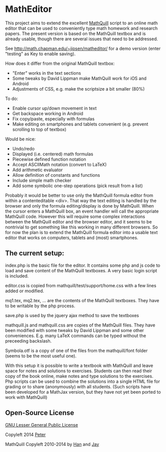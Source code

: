 MathEditor
==========

This project aims to extend the excellent 
[MathQuill](https://github.com/mathquill/mathquill) script to an online
math editor that can be used to conveniently type math homework and research
papers. The present version is based on the MathQuill textbox and is already
usable, though there are several issues that need to be addressed.

See http://math.chapman.edu/~jipsen/matheditor/ for a demo version (enter "testing" as Key to enable saving).

How does it differ from the original MathQuill textbox:

- "Enter" works in the text sections
- Some tweaks by David Lippman make MathQuill work for iOS and Android
- Adjustments of CSS, e.g. make the scriptsize a bit smaller (80%)

To do:

- Enable cursor up/down movement in text
- Get backspace working in Android
- Fix copy/paste, especially with formulas
- Make editing on smartphones and tablets convenient (e.g. prevent scrolling to top of textbox)

Would be nice:

- Undo/redo
- Displayed (i.e. centered) math formulas
- Piecewise defined function notation
- Accept ASCIIMath notation (convert to LaTeX)
- Add arithmetic evaluator
- Allow definition of constants and functions
- Include simple math checker
- Add some symbolic one-step operations (pick result from a list)

Probably it would be better to use only the MathQuill formula editor from within a contenteditable &lt;div>. That way the text editing is handled by the browser and only the formula editing/display is done by MathQuill. When the cursor enters a MathQuill box, an event handler will call the appropriate MathQuill code. However this will require some complex interactions between the MathQuill editor and the browser editor, and it seems to be nontrivial to get something like this working in many different browsers. So for now the plan is to extend the MathQuill formula editor into a usable text editor that works on computers, tablets and (most) smartphones.

The current setup:
------------------

index.php is the basic file for the editor. It contains some php and js code to load and save content of the MathQuill textboxes. A very basic login script is included.

editor.css is copied from mathquill/test/support/home.css with a few lines added or modified.

mq1.tex, mq2.tex, ... are the contents of the MathQuill textboxes. They have to be writable by the php process.

save.php is used by the jquery ajax method to save the textboxes

mathquill.js and mathquill.css are copies of the MathQuill files. They have been modified with some tweaks by David Lippman and some other conveniences. E.g. many LaTeX commands can be typed without the preceeding backslash.

Symbola.otf is a copy of one of the files from the mathquill/font folder (seems to be the most useful one).

With this setup it is possible to write a textbook with MathQuill and leave space for notes and solutions to exercises. Students can then read their copy of the book online, make notes and type solutions to the exercises. Php scripts can be used to combine the solutions into a single HTML file for grading or to share (anonymously) with all students. (Such scripts have been developed for a MathJax version, but they have not yet been ported to work with MathQuill)

## Open-Source License

[GNU Lesser General Public License](http://www.gnu.org/licenses/lgpl.html)

Copyleft 2014 [Peter](http://github.com/jipsen)

MathQuill Copyleft 2010-2014 by [Han](http://github.com/laughinghan) and [Jay](http://github.com/jayferd)
